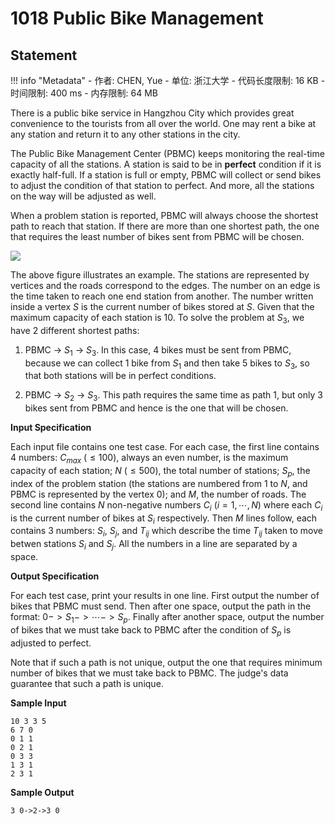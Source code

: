 
# 1018 Public Bike Management

## Statement

!!! info "Metadata"
    - 作者: CHEN, Yue
    - 单位: 浙江大学
    - 代码长度限制: 16 KB
    - 时间限制: 400 ms
    - 内存限制: 64 MB

There is a public bike service in Hangzhou City which provides great convenience to the tourists from all over the world.  One may rent a bike at any station and return it to any other stations in the city.

The Public Bike Management Center (PBMC) keeps monitoring the real-time capacity of all the stations.  A station is said to be in **perfect** condition if it is exactly half-full.  If a station is full or empty, PBMC will collect or send bikes to adjust the condition of that station to perfect.  And more, all the stations on the way will be adjusted as well.

When a problem station is reported, PBMC will always choose the shortest path to reach that station.  If there are more than one shortest path, the one that requires the least number of bikes sent from PBMC will be chosen.


![](~/213)

The above figure illustrates an example.  The stations are represented by vertices and the roads correspond to the edges.  The number on an edge is the time taken to reach one end station from another.  The number written inside a vertex $S$ is the current number of bikes stored at $S$.  Given that the maximum capacity of each station is 10.  To solve the problem at $S_3$, we have 2 different shortest paths:

1. PBMC -> $S_1$ -> $S_3$.  In this case, 4 bikes must be sent from PBMC, because we can collect 1 bike from $S_1$ and then take 5 bikes to $S_3$, so that both stations will be in perfect conditions.

2. PBMC -> $S_2$ -> $S_3$.  This path requires the same time as path 1, but only 3 bikes sent from PBMC and hence is the one that will be chosen.

**Input Specification**

Each input file contains one test case.  For each case, the first line contains 4 numbers: $C_{max}$ ($\le 100$), always an even number, is the maximum capacity of each station; $N$ ($\le 500$), the total number of stations; $S_p$, the index of the problem station (the stations are numbered from 1 to $N$, and PBMC is represented by the vertex 0); and $M$, the number of roads.  The second line contains $N$ non-negative numbers $C_i$ ($i=1,\cdots ,N$) where each $C_i$ is the current number of bikes at $S_i$ respectively.  Then $M$ lines follow, each contains 3 numbers: $S_i$, $S_j$, and $T_{ij}$ which describe the time $T_{ij}$ taken to move betwen stations $S_i$ and $S_j$.  All the numbers in a line are separated by a space.

**Output Specification**

For each test case, print your results in one line.  First output the number of bikes that PBMC must send.  Then after one space, output the path in the format: $0->S_1->\cdots ->S_p$.  Finally after another space, output the number of bikes that we must take back to PBMC after the condition of $S_p$ is adjusted to perfect.

Note that if such a path is not unique, output the one that requires minimum number of bikes that we must take back to PBMC.  The judge's data guarantee that such a path is unique.

**Sample Input**
```plaintext
10 3 3 5
6 7 0
0 1 1
0 2 1
0 3 3
1 3 1
2 3 1
```

**Sample Output**
```plaintext
3 0->2->3 0
```
